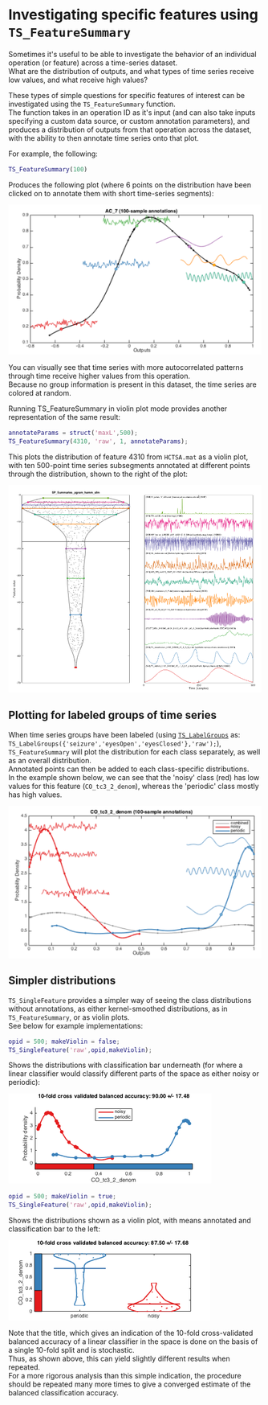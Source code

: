 # Investigating specific features using `TS_FeatureSummary`

Sometimes it's useful to be able to investigate the behavior of an individual operation \(or feature\) across a time-series dataset.  
What are the distribution of outputs, and what types of time series receive low values, and what receive high values?

These types of simple questions for specific features of interest can be investigated using the `TS_FeatureSummary` function.  
The function takes in an operation ID as it's input \(and can also take inputs specifying a custom data source, or custom annotation parameters\), and produces a distribution of outputs from that operation across the dataset, with the ability to then annotate time series onto that plot.

For example, the following:

```matlab
TS_FeatureSummary(100)
```

Produces the following plot \(where 6 points on the distribution have been clicked on to annotate them with short time-series segments\):

![](img/TS_FeatureSummary.png)

You can visually see that time series with more autocorrelated patterns through time receive higher values from this operation.  
Because no group information is present in this dataset, the time series are colored at random.

Running TS\_FeatureSummary in violin plot mode provides another representation of the same result:

```matlab
annotateParams = struct('maxL',500);
TS_FeatureSummary(4310, 'raw', 1, annotateParams);
```

This plots the distribution of feature 4310 from `HCTSA.mat` as a violin plot, with ten 500-point time series subsegments annotated at different points through the distribution, shown to the right of the plot:

![](img/TS_FeatureSummary_violin.png)

## Plotting for labeled groups of time series

When time series groups have been labeled \(using [`TS_LabelGroups`](grouping.md) as: `TS_LabelGroups({'seizure','eyesOpen','eyesClosed'},'raw');`\), `TS_FeatureSummary` will plot the distribution for each class separately, as well as an overall distribution.  
Annotated points can then be added to each class-specific distributions.  
In the example shown below, we can see that the 'noisy' class \(red\) has low values for this feature \(`CO_tc3_2_denom`\), whereas the 'periodic' class mostly has high values.

![](img/TS_FeatureSummary_grouped.png)

## Simpler distributions

`TS_SingleFeature` provides a simpler way of seeing the class distributions without annotations, as either kernel-smoothed distributions, as in `TS_FeatureSummary`, or as violin plots.  
See below for example implementations:

```matlab
opid = 500; makeViolin = false;
TS_SingleFeature('raw',opid,makeViolin);
```

Shows the distributions with classification bar underneath \(for where a linear classifier would classify different parts of the space as either noisy or periodic\):

![](img/TS_SingleFeature_1.png)

```matlab
opid = 500; makeViolin = true;
TS_SingleFeature('raw',opid,makeViolin);
```

Shows the distributions shown as a violin plot, with means annotated and classification bar to the left:

![](img/TS_SingleFeature_2.png)

Note that the title, which gives an indication of the 10-fold cross-validated balanced accuracy of a linear classifier in the space is done on the basis of a single 10-fold split and is stochastic.  
Thus, as shown above, this can yield slightly different results when repeated.  
For a more rigorous analysis than this simple indication, the procedure should be repeated many more times to give a converged estimate of the balanced classification accuracy.

